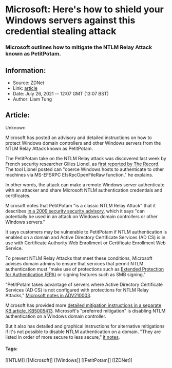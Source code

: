 # Microsoft: Here's how to shield your Windows servers against this credential stealing attack
### Microsoft outlines how to mitigate the NTLM Relay Attack known as PetitPotam.

## Information:
+ Source: ZDNet
+ Link: [article](https://www.zdnet.com/article/microsoft-heres-how-to-shield-your-windows-servers-against-this-credential-stealing-attack/)
+ Date: July 26, 2021 -- 12:07 GMT (13:07 BST)
+ Author: Liam Tung


## Article:
Unknown

Microsoft has posted an advisory and detailed instructions on how to protect Windows domain controllers and other Windows servers from the NTLM Relay Attack known as PetitPotam.


The PetitPotam take on the NTLM Relay attack was discovered last week by French security researcher Gilles Lionel, as [first reported by The Record](https://therecord.media/new-petitpotam-attack-forces-windows-hosts-to-share-their-password-hashes/). The tool Lionel posted can "coerce Windows hosts to authenticate to other machines via MS-EFSRPC EfsRpcOpenFileRaw function," he explains. 

In other words, the attack can make a remote Windows server authenticate with an attacker and share Microsoft NTLM authentication credentials and certificates. 

Microsoft notes that PetitPotam "is a classic NTLM Relay Attack" that it describes [in a 2009 security security advisory](https://docs.microsoft.com/en-us/security-updates/SecurityAdvisories/2009/974926), which it says "can potentially be used in an attack on Windows domain controllers or other Windows servers."

It says customers may be vulnerable to PetitPotam if NTLM authentication is enabled on a domain and Active Directory Certificate Services (AD CS) is in use with Certificate Authority Web Enrollment or Certificate Enrollment Web Service. 

To prevent NTLM Relay Attacks that meet these conditions, Microsoft advises domain admins to ensure that services that permit NTLM authentication must "make use of protections such as [Extended Protection for Authentication (EPA)](https://docs.microsoft.com/en-us/security-updates/securityadvisories/2009/973811) or signing features such as SMB signing."

"PetitPotam takes advantage of servers where Active Directory Certificate Services (AD CS) is not configured with protections for NTLM Relay Attacks," [Microsoft notes in ADV210003](https://msrc.microsoft.com/update-guide/vulnerability/ADV210003).  






Microsoft has provided more [detailed mitigation instructions in a separate KB article, KB5005413](https://support.microsoft.com/en-gb/topic/kb5005413-mitigating-ntlm-relay-attacks-on-active-directory-certificate-services-ad-cs-3612b773-4043-4aa9-b23d-b87910cd3429). Microsoft's "preferred mitigation" is disabling NTLM authentication on a Windows domain controller. 

But it also has detailed and graphical instructions for alternative mitigations if it's not possible to disable NTLM authentication on a domain. "They are listed in order of more secure to less secure," [it notes](https://support.microsoft.com/en-gb/topic/kb5005413-mitigating-ntlm-relay-attacks-on-active-directory-certificate-services-ad-cs-3612b773-4043-4aa9-b23d-b87910cd3429).





#### Tags:
[[NTLM]] [[Microsoft]] [[Windows]] [[PetitPotam]] [[ZDNet]]
